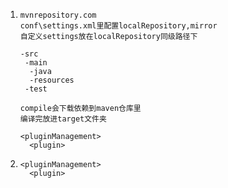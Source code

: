 1. ```
   mvnrepository.com
   conf\settings.xml里配置localRepository,mirror
   自定义settings放在localRepository同级路径下

   -src
    -main
     -java
     -resources
    -test

   compile会下载依赖到maven仓库里
   编译完放进target文件夹
   
   <pluginManagement>
     <plugin>
   ```

2. ```
   <pluginManagement>
     <plugin>
   ```
